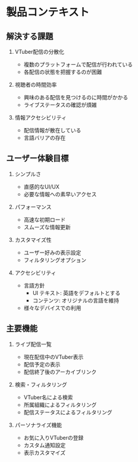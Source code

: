 # 製品コンテキスト

## 解決する課題

1. VTuber配信の分散化

   - 複数のプラットフォームで配信が行われている
   - 各配信の状態を把握するのが困難

2. 視聴者の時間効率

   - 興味のある配信を見つけるのに時間がかかる
   - ライブステータスの確認が煩雑

3. 情報アクセシビリティ
   - 配信情報が散在している
   - 言語バリアの存在

## ユーザー体験目標

1. シンプルさ

   - 直感的なUI/UX
   - 必要な情報への素早いアクセス

2. パフォーマンス

   - 高速な初期ロード
   - スムーズな情報更新

3. カスタマイズ性

   - ユーザー好みの表示設定
   - フィルタリングオプション

4. アクセシビリティ
   - 言語方針
     - UI テキスト: 英語をデフォルトとする
     - コンテンツ: オリジナルの言語を維持
   - 様々なデバイスでの利用

## 主要機能

1. ライブ配信一覧

   - 現在配信中のVTuber表示
   - 配信予定の表示
   - 配信終了後のアーカイブリンク

2. 検索・フィルタリング

   - VTuber名による検索
   - 所属組織によるフィルタリング
   - 配信ステータスによるフィルタリング

3. パーソナライズ機能
   - お気に入りVTuberの登録
   - カスタム通知設定
   - 表示カスタマイズ

